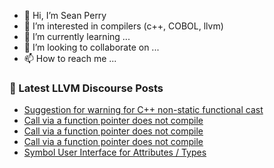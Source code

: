 - 👋 Hi, I’m Sean Perry
- 👀 I’m interested in compilers (c++, COBOL, llvm)
- 🌱 I’m currently learning ...
- 💞️ I’m looking to collaborate on ...
- 📫 How to reach me ...

<!---
s66perry/s66perry is a ✨ special ✨ repository because its `README.md` (this file) appears on your GitHub profile.
You can click the Preview link to take a look at your changes.
--->
### 📕 Latest LLVM Discourse Posts

<!-- DISCOURSE-LLVM:START -->
- [Suggestion for warning for C++ non-static functional cast](https://discourse.llvm.org/t/suggestion-for-warning-for-c-non-static-functional-cast/69920#post_6)
- [Call via a function pointer does not compile](https://discourse.llvm.org/t/call-via-a-function-pointer-does-not-compile/69934#post_4)
- [Call via a function pointer does not compile](https://discourse.llvm.org/t/call-via-a-function-pointer-does-not-compile/69934#post_3)
- [Call via a function pointer does not compile](https://discourse.llvm.org/t/call-via-a-function-pointer-does-not-compile/69934#post_2)
- [Symbol User Interface for Attributes / Types](https://discourse.llvm.org/t/symbol-user-interface-for-attributes-types/69935#post_1)
<!-- DISCOURSE-LLVM:END -->
